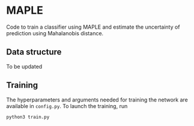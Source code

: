 # MAPLE

Code to train a classifier using MAPLE and estimate the uncertainty of prediction using Mahalanobis distance.
  

## Data structure

To be updated

## Training

The hyperparameters and arguments needed for training the network are available in `config.py`.
To launch the training, run 
```
python3 train.py
```

